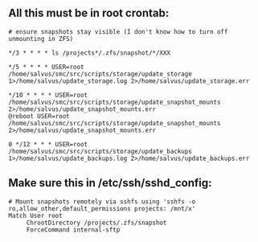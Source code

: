 
## All this must be in root crontab:

    # ensure snapshots stay visible (I don't know how to turn off unmounting in ZFS)

    */3 * * * * ls /projects*/.zfs/snapshot/*/XXX

    */5 * * * * USER=root /home/salvus/smc/src/scripts/storage/update_storage 1>/home/salvus/update_storage.log 2>/home/salvus/update_storage.err

    */10 * * * * USER=root /home/salvus/smc/src/scripts/storage/update_snapshot_mounts 2>/home/salvus/update_snapshot_mounts.err
    @reboot USER=root /home/salvus/smc/src/scripts/storage/update_snapshot_mounts 2>/home/salvus/update_snapshot_mounts.err

    0 */12 * * * USER=root /home/salvus/smc/src/scripts/storage/update_backups 1>/home/salvus/update_backups.log 2>/home/salvus/update_backups.err

## Make sure this in /etc/ssh/sshd_config:

    # Mount snapshots remotely via sshfs using 'sshfs -o ro,allow_other,default_permissions projects: /mnt/x'
    Match User root
         ChrootDirectory /projects/.zfs/snapshot
         ForceCommand internal-sftp
